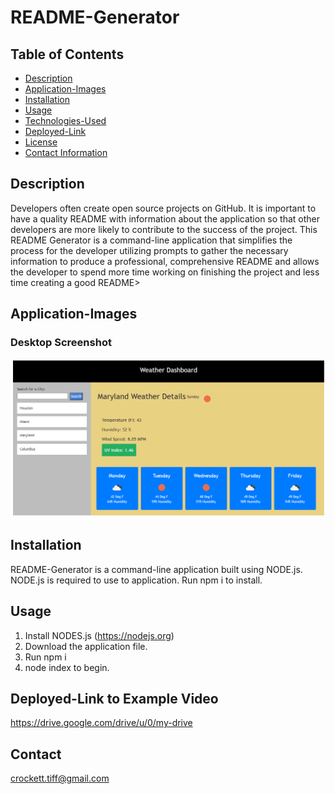 # README-Generator

## Table of Contents
* [Description](#description)
* [Application-Images](#app-images)
* [Installation](#installation)
* [Usage](#usage)
* [Technologies-Used](#technologies-used)
* [Deployed-Link](#deployed-link)
* [License](#license)
* [Contact Information](#contact)


## Description

Developers often create open source projects on GitHub.  It is important to have a quality README with information about the application so that other developers are more likely to contribute to the success of the project.  This README Generator is a command-line application that simplifies the process for the developer utilizing prompts to gather the necessary information to produce a professional, comprehensive README and allows the developer to spend more time working on finishing the project and less time creating a good README>


## Application-Images

### Desktop Screenshot
![Screenshot of desktop webpage](https://github.com/tiffcrockett/06-Weather-Dashboard/blob/main/assets/images/Dashboard-desktop.png?)

## Installation

README-Generator is a command-line application built using NODE.js.  NODE.js is required to use to application. Run npm i to install.

## Usage

1. Install NODES.js (https://nodejs.org)
2. Download the application file.
3. Run npm i 
4. node index to begin. 

## Deployed-Link to Example Video

https://drive.google.com/drive/u/0/my-drive

## Contact

crockett.tiff@gmail.com
